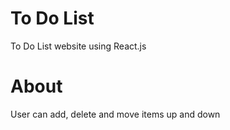 # To Do List

 To Do List website using React.js

# About

User can add, delete and move items up and down